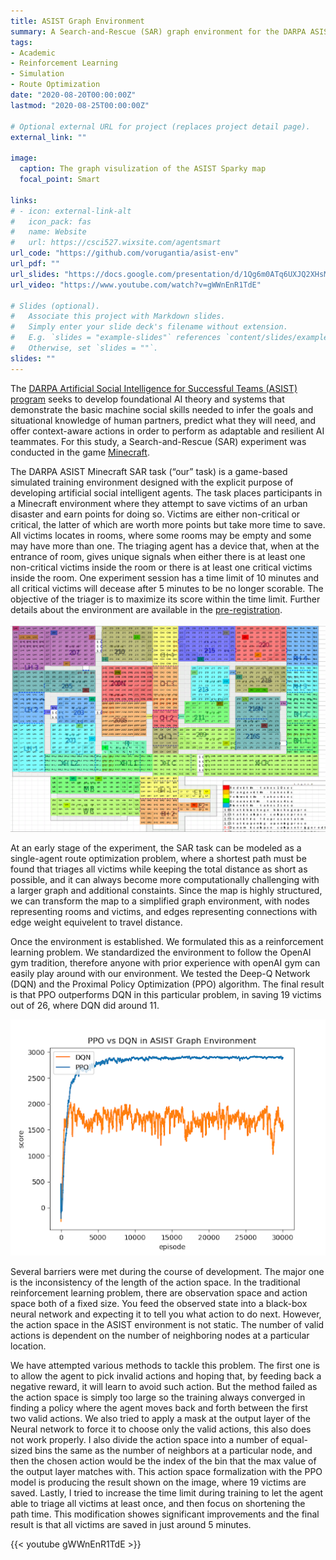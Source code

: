 ```yaml
---
title: ASIST Graph Environment
summary: A Search-and-Rescue (SAR) graph environment for the DARPA ASIST program
tags:
- Academic
- Reinforcement Learning
- Simulation
- Route Optimization
date: "2020-08-20T00:00:00Z"
lastmod: "2020-08-25T00:00:00Z"

# Optional external URL for project (replaces project detail page).
external_link: ""

image:
  caption: The graph visulization of the ASIST Sparky map
  focal_point: Smart

links:
# - icon: external-link-alt
#   icon_pack: fas
#   name: Website
#   url: https://csci527.wixsite.com/agentsmart
url_code: "https://github.com/vorugantia/asist-env"
url_pdf: ""
url_slides: "https://docs.google.com/presentation/d/1Qg6m0ATq6UXJQ2XHsMnuuieefZzAe_h38RBVjwsHb6s/edit?usp=sharing"
url_video: "https://www.youtube.com/watch?v=gWWnEnR1TdE"

# Slides (optional).
#   Associate this project with Markdown slides.
#   Simply enter your slide deck's filename without extension.
#   E.g. `slides = "example-slides"` references `content/slides/example-slides.md`.
#   Otherwise, set `slides = ""`.
slides: ""
---
```


The [DARPA Artificial Social Intelligence for Successful Teams (ASIST) program](https://www.darpa.mil/program/artificial-social-intelligence-for-successful-teams) seeks to develop foundational AI theory and systems that demonstrate the basic machine social skills needed to infer the goals and situational knowledge of human partners, predict what they will need, and offer context-aware actions in order to perform as adaptable and resilient AI teammates. For this study, a Search-and-Rescue (SAR) experiment was conducted in the game [Minecraft](https://www.minecraft.net/en-us).

The DARPA ASIST Minecraft SAR task (“our” task) is a game-based simulated training environment designed with the explicit purpose of developing artificial social intelligent agents. The task places participants in a Minecraft environment where they attempt to save victims of an urban disaster and earn points for doing so. Victims are either non-critical or critical, the latter of which are worth more points but take more time to save. All victims locates in rooms, where some rooms may be empty and some may have more than one. The triaging agent has a device that, when at the entrance of room, gives unique signals when either there is at least one non-critical victims inside the room or there is at least one critical victims inside the room. One experiment session has a time limit of 10 minutes and all critical victims will decease after 5 minutes to be no longer scorable. The objective of the triager is to maximize its score within the time limit. Further details about the environment are available in the [pre-registration](https://doi.org/10.17605/OSF.IO/GXPQ5).

![ASIST MAP 2D](map.png "An example ASIST Map in 2D")

At an early stage of the experiment, the SAR task can be modeled as a single-agent route optimization problem, where a shortest path must be found that triages all victims while keeping the total distance as short as possible, and it can always become more computationally challenging with a larger graph and additional constaints. Since the map is highly structured, we can transform the map to a simplified graph environment, with nodes representing rooms and victims, and edges representing connections with edge weight equivelent to travel distance. 

Once the environment is established. We formulated this as a reinforcement learning problem. We standardized the environment to follow the OpenAI gym tradition, therefore anyone with prior experience with openAI gym can easily play around with our environment. We tested the Deep-Q Network (DQN) and the Proximal Policy Optimization (PPO) algorithm. The final result is that PPO outperforms DQN in this particular problem, in saving 19 victims out of 26, where DQN did around 11. 

![PPO and DQN training graph](train.png "PPO outperforms DQN in this problem")

Several barriers were met during the course of development. The major one is the inconsistency of the length of the action space. In the traditional reinforcement learning problem, there are observation space and action space both of a fixed size. You feed the observed state into a black-box neural network and expecting it to tell you what action to do next. However, the action space in the ASIST environment is not static. The number of valid actions is dependent on the number of neighboring nodes at a particular location. 

We have attempted various methods to tackle this problem. The first one is to allow the agent to pick invalid actions and hoping that, by feeding back a negative reward, it will learn to avoid such action. But the method failed as the action space is simply too large so the training always converged in finding a policy where the agent moves back and forth between the first two valid actions. We also tried to apply a mask at the output layer of the Neural network to force it to choose only the valid actions, this also does not work properly. I also divide the action space into a number of equal-sized bins the same as the number of neighbors at a particular node, and then the chosen action would be the index of the bin that the max value of the output layer matches with. This action space formalization with the PPO model is producing the result shown on the image, where 19 victims are saved. Lastly, I tried to increase the time limit during training to let the agent able to triage all victims at least once, and then focus on shortening the path time. This modification showes significant improvements and the final result is that all victims are saved in just around 5 minutes.

{{< youtube gWWnEnR1TdE >}}
